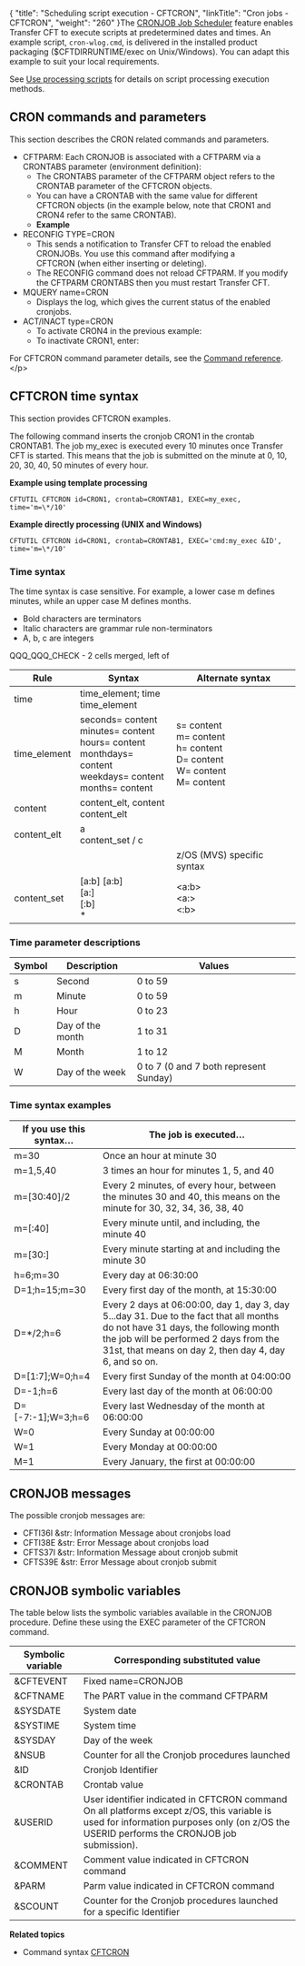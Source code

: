 {
    "title": "Scheduling script execution - CFTCRON",
    "linkTitle": "Cron jobs - CFTCRON",
    "weight": "260"
}The <a href="" class="MCTextPopup popup popupHead">CRONJOB Job Scheduler</a> feature enables Transfer CFT to execute scripts at predetermined
dates and times. An example script, `cron-wlog.cmd`, is delivered in the installed product
packaging ($CFTDIRRUNTIME/exec on Unix/Windows). You can adapt this example to suit your local requirements.

See [Use processing scripts](../../../../concepts/about_transfer_processing/proc_commands) for details on script processing execution methods.

## CRON commands and parameters

This section describes the CRON related commands and parameters.

- CFTPARM: Each CRONJOB is associated with a CFTPARM via a CRONTABS parameter (environment definition):
    -   The CRONTABS parameter of the CFTPARM object refers to the CRONTAB parameter of the CFTCRON objects.
    -   You can have a CRONTAB with the same value for different CFTCRON objects (in the example below, note that CRON1 and CRON4 refer to the same CRONTAB).
    -   **Example**
- RECONFIG TYPE=CRON
    -   This sends a notification to Transfer CFT
        to reload the enabled CRONJOBs. You use this command after modifying a CFTCRON (when either inserting or deleting).
    -   The RECONFIG command does not reload CFTPARM. If
        you modify the CFTPARM CRONTABS then you must restart Transfer CFT.
- MQUERY name=CRON
    -   Displays the log, which gives the current status of
        the enabled cronjobs.
- ACT/INACT type=CRON
    -   To activate CRON4 in the previous example:
    -   To inactivate CRON1, enter:

For CFTCRON command parameter details, see the [Command reference](../../../command_summary).
&lt;/p>
<span id="CFTCRON_time_syntax"></span>

## CFTCRON time syntax

This section provides CFTCRON examples.

The following command inserts the cronjob CRON1 in the crontab CRONTAB1.
The job my\_exec is executed every 10 minutes once Transfer CFT is started.
This means that the job is submitted on the minute at 0, 10, 20,
30, 40, 50 minutes of every hour.

**Example using template processing**

```
CFTUTIL CFTCRON id=CRON1, crontab=CRONTAB1, EXEC=my_exec,
time='m=\*/10'
```

**Example directly processing (UNIX and Windows)**

```
CFTUTIL CFTCRON id=CRON1, crontab=CRONTAB1, EXEC='cmd:my_exec &ID',
time='m=\*/10'
```

### Time syntax

The time syntax is case sensitive. For example, a lower case m defines
minutes, while an upper case M defines months.

- Bold characters
    are terminators
- Italic characters
    are grammar rule non-terminators
- A, b, c are integers

QQQ\_QQQ\_CHECK - 2 cells merged, left of


| Rule | Syntax | Alternate syntax |
| --- | --- | --- |
| time | time_element; time<br/> time_element |   |
| time_element | seconds= content<br/> minutes= content<br/> hours= content<br/> monthdays= content<br/> weekdays= content<br/> months= content | s= content<br/> m= content<br/> h= content<br/> D= content<br/> W= content<br/> M= content |
| content | content_elt, content<br/> content_elt |   |
| content_elt | a<br/> content_set / c |   |
|   |   | z/OS (MVS) specific syntax |
| content_set | [a:b] [a:b]<br/> [a:]<br/> [:b]<br/> * | &lt;a:b&gt;<br/> &lt;a:&gt;<br/> &lt;:b&gt; |


### Time parameter descriptions


| Symbol  | Description  | Values  |
| --- | --- | --- |
| s  | Second  | 0 to 59  |
| m  | Minute  | 0 to 59  |
| h  | Hour  | 0 to 23  |
| D  | Day of the month  | 1 to 31  |
| M  | Month  | 1 to 12  |
| W  | Day of the week  | 0 to 7 (0 and 7 both represent Sunday)  |


### Time syntax examples


| If you use this syntax… | The job is executed… |
| --- | --- |
| m=30 | Once an hour at minute 30 |
| m=1,5,40 | 3 times an hour for minutes 1, 5, and 40 |
| m=[30:40]/2 | Every 2 minutes, of every hour, between the minutes 30 and 40, this means on the minute for 30, 32, 34, 36, 38, 40 |
| m=[:40] | Every minute until, and including, the minute 40 |
| m=[30:] | Every minute starting at and including the minute 30 |
| h=6;m=30 | Every day at 06:30:00 |
| D=1;h=15;m=30 | Every first day of the month, at 15:30:00 |
| D=*/2;h=6 | Every 2 days at 06:00:00, day 1, day 3, day 5...day 31. Due to the fact that all months do not have 31 days, the following month the job will be performed 2 days from the 31st, that means on day 2, then day 4, day 6, and so on. |
| D=[1:7];W=0;h=4 | Every first Sunday of the month at 04:00:00 |
| D=-1;h=6 | Every last day of the month at 06:00:00 |
| D=[-7:-1];W=3;h=6 | Every last Wednesday of the month at 06:00:00 |
| W=0 | Every Sunday at 00:00:00 |
| W=1 | Every Monday at 00:00:00 |
| M=1 | Every January, the first at 00:00:00 |


## CRONJOB messages

The possible cronjob messages are:

- CFTI36I &str:
    Information Message about cronjobs load
- CFTI38E &str:
    Error Message about cronjobs load
- CFTS37I &str:
    Information Message about cronjob submit
- CFTS39E &str:
    Error Message about cronjob submit

## CRONJOB symbolic variables

The table below lists the symbolic variables available in the CRONJOB
procedure. Define these using the EXEC parameter of the CFTCRON command.


| Symbolic variable | Corresponding substituted value |
| --- | --- |
| &amp;CFTEVENT | Fixed name=CRONJOB  |
| &amp;CFTNAME | The PART value in the command CFTPARM  |
| &amp;SYSDATE | System date |
| &amp;SYSTIME | System time |
| &amp;SYSDAY | Day of the week |
| &amp;NSUB | Counter for all the Cronjob procedures launched |
| &amp;ID | Cronjob Identifier |
| &amp;CRONTAB | Crontab value |
| &amp;USERID | User identifier indicated in CFTCRON command<br/> On all platforms except z/OS, this variable is used for information purposes only (on z/OS the USERID performs the CRONJOB job submission). |
| &amp;COMMENT | Comment value indicated in CFTCRON command |
| &amp;PARM | Parm value indicated in CFTCRON command |
| &amp;SCOUNT | Counter for the Cronjob procedures launched for a specific Identifier |


****Related
topics****

- Command syntax [CFTCRON](../../../command_summary#CFTCRON)
